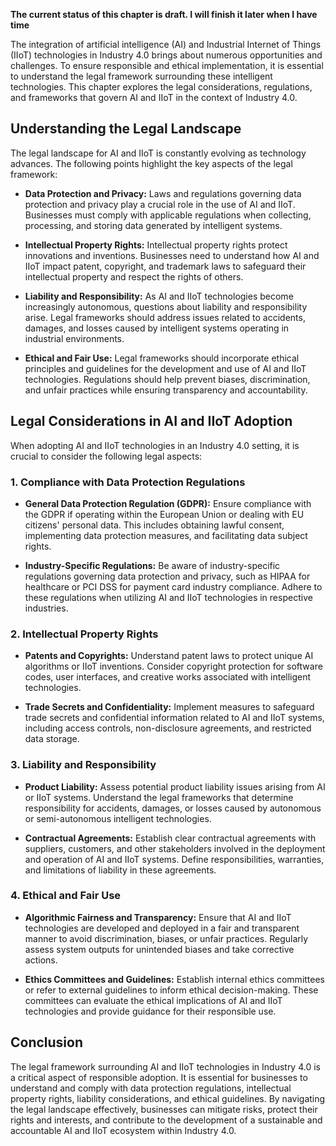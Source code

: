 **The current status of this chapter is draft. I will finish it later when I have time**

The integration of artificial intelligence (AI) and Industrial Internet of Things (IIoT) technologies in Industry 4.0 brings about numerous opportunities and challenges. To ensure responsible and ethical implementation, it is essential to understand the legal framework surrounding these intelligent technologies. This chapter explores the legal considerations, regulations, and frameworks that govern AI and IIoT in the context of Industry 4.0.

Understanding the Legal Landscape
---------------------------------

The legal landscape for AI and IIoT is constantly evolving as technology advances. The following points highlight the key aspects of the legal framework:

* **Data Protection and Privacy:** Laws and regulations governing data protection and privacy play a crucial role in the use of AI and IIoT. Businesses must comply with applicable regulations when collecting, processing, and storing data generated by intelligent systems.

* **Intellectual Property Rights:** Intellectual property rights protect innovations and inventions. Businesses need to understand how AI and IIoT impact patent, copyright, and trademark laws to safeguard their intellectual property and respect the rights of others.

* **Liability and Responsibility:** As AI and IIoT technologies become increasingly autonomous, questions about liability and responsibility arise. Legal frameworks should address issues related to accidents, damages, and losses caused by intelligent systems operating in industrial environments.

* **Ethical and Fair Use:** Legal frameworks should incorporate ethical principles and guidelines for the development and use of AI and IIoT technologies. Regulations should help prevent biases, discrimination, and unfair practices while ensuring transparency and accountability.

Legal Considerations in AI and IIoT Adoption
--------------------------------------------

When adopting AI and IIoT technologies in an Industry 4.0 setting, it is crucial to consider the following legal aspects:

### 1. Compliance with Data Protection Regulations

* **General Data Protection Regulation (GDPR):** Ensure compliance with the GDPR if operating within the European Union or dealing with EU citizens' personal data. This includes obtaining lawful consent, implementing data protection measures, and facilitating data subject rights.

* **Industry-Specific Regulations:** Be aware of industry-specific regulations governing data protection and privacy, such as HIPAA for healthcare or PCI DSS for payment card industry compliance. Adhere to these regulations when utilizing AI and IIoT technologies in respective industries.

### 2. Intellectual Property Rights

* **Patents and Copyrights:** Understand patent laws to protect unique AI algorithms or IIoT inventions. Consider copyright protection for software codes, user interfaces, and creative works associated with intelligent technologies.

* **Trade Secrets and Confidentiality:** Implement measures to safeguard trade secrets and confidential information related to AI and IIoT systems, including access controls, non-disclosure agreements, and restricted data storage.

### 3. Liability and Responsibility

* **Product Liability:** Assess potential product liability issues arising from AI or IIoT systems. Understand the legal frameworks that determine responsibility for accidents, damages, or losses caused by autonomous or semi-autonomous intelligent technologies.

* **Contractual Agreements:** Establish clear contractual agreements with suppliers, customers, and other stakeholders involved in the deployment and operation of AI and IIoT systems. Define responsibilities, warranties, and limitations of liability in these agreements.

### 4. Ethical and Fair Use

* **Algorithmic Fairness and Transparency:** Ensure that AI and IIoT technologies are developed and deployed in a fair and transparent manner to avoid discrimination, biases, or unfair practices. Regularly assess system outputs for unintended biases and take corrective actions.

* **Ethics Committees and Guidelines:** Establish internal ethics committees or refer to external guidelines to inform ethical decision-making. These committees can evaluate the ethical implications of AI and IIoT technologies and provide guidance for their responsible use.

Conclusion
----------

The legal framework surrounding AI and IIoT technologies in Industry 4.0 is a critical aspect of responsible adoption. It is essential for businesses to understand and comply with data protection regulations, intellectual property rights, liability considerations, and ethical guidelines. By navigating the legal landscape effectively, businesses can mitigate risks, protect their rights and interests, and contribute to the development of a sustainable and accountable AI and IIoT ecosystem within Industry 4.0.
